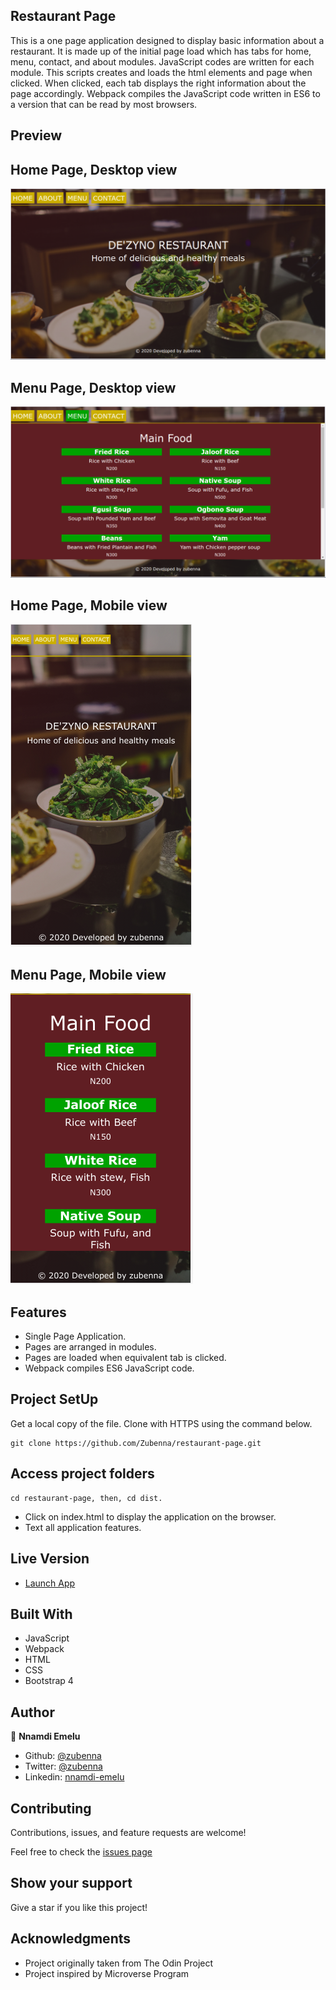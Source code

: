 ## Restaurant Page

This is a one page application designed to display basic information about a restaurant. It is made up of the initial page load which has tabs for home, menu, contact, and about modules. JavaScript codes are written for each module. This scripts creates and loads the html elements and page when clicked. When clicked, each tab displays the right information about the page accordingly. Webpack compiles the JavaScript code written in ES6 to a version that can be read by most browsers.

## Preview

## Home Page, Desktop view
![image](images/Home-desktop.png)

## Menu Page, Desktop view
![image](images/menu-desktop.png)

## Home Page, Mobile view
![image](images/Home-mobile.png)

## Menu Page, Mobile view
![image](images/menu-mobil.png)

## Features 

- Single Page Application.
- Pages are arranged in modules. 
- Pages are loaded when equivalent tab is clicked.
- Webpack compiles ES6 JavaScript code.

## Project SetUp

Get a local copy of the file. Clone with HTTPS using the command below.

```
git clone https://github.com/Zubenna/restaurant-page.git
```
## Access project folders 
```
cd restaurant-page, then, cd dist.
```
- Click on index.html to display the application on the browser.
- Text all application features.

## Live Version
- [Launch App](https://zubenna.github.io/restaurant-page/)

## Built With
- JavaScript
- Webpack
- HTML
- CSS
- Bootstrap 4


## Author

👤 **Nnamdi Emelu**
- Github: [@zubenna](https://github.com/zubenna)
- Twitter: [@zubenna](https://twitter.com/zubenna)
- Linkedin: [nnamdi-emelu](https://www.linkedin.com/in/nnamdi-emelu/)

##  Contributing

Contributions, issues, and feature requests are welcome!

Feel free to check the [issues page](https://github.com/Zubenna/restaurant-page/issues)

## Show your support

Give a star if you like this project!

## Acknowledgments
- Project originally taken from The Odin Project
- Project inspired by Microverse Program